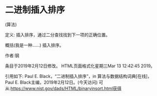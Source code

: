 # 二进制插入排序


(算法)



定义:
插入排序，通过二分查找找到下一项的正确位置。



概括(我是一种……)
插入排序。


作者:钢







条目于2019年2月12日修改。
HTML页面格式化星期三Mar 13 12:42:45 2019。



引用如下:
Paul E. Black，“二进制插入排序”，in
算法与数据结构词典[在线]，Paul E. Black主编，2019年2月12日。(今天访问)
可从:https://www.nist.gov/dads/HTML/binaryinsort.html获得